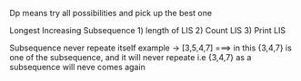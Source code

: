 Dp means try all possibilities and pick up the best one


Longest Increasing Subsequence
    1) length of LIS
    2) Count LIS
    3) Print LIS


Subsequence never repeate itself
example -> [3,5,4,7] ===> in this {3,4,7} is one of the subsequence, and it will never repeate i.e {3,4,7} as a subsequence will neve comes again

